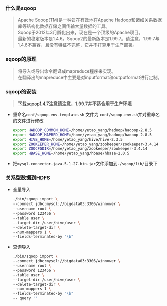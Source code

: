 ### 什么是sqoop
> Apache Sqoop(TM)是一种旨在有效地在Apache Hadoop和诸如关系数据库等结构化数据存储之间传输大量数据的工具。<br/> Sqoop于2012年3月孵化出来，现在是一个顶级的Apache项目。<br/>最新的稳定版本是1.4.6。Sqoop2的最新版本是1.99.7。请注意，1.99.7与1.4.6不兼容，且没有特征不完整，它并不打算用于生产部署。

### sqoop的原理
> 将导入或导出命令翻译成mapreduce程序来实现。<br/>在翻译出的mapreduce中主要是对inputformat和outputformat进行定制。

### sqoop的安装
> [下载sqoop1.4.7](https://mirrors.tuna.tsinghua.edu.cn/apache/sqoop/1.4.7/sqoop-1.4.7.bin__hadoop-2.6.0.tar.gz)**注意请注意，1.99.7并不适合用于生产环境**

* 重命名`conf/sqoop-env-template.sh` 文件为 `conf/sqoop-env.sh`并对重命名的文件进行修改
  ```sh
  export HADOOP_COMMON_HOME=/home/yetao_yang/hadoop/hadoop-2.8.5
  export HADOOP_MAPRED_HOME=/home/yetao_yang/hadoop/hadoop-2.8.5
  export HIVE_HOME=/home/yetao_yang/hive/hive-2.3.5
  export ZOOKEEPER_HOME=/home/yetao_yang/zookeeper/zookeeper-3.4.14
  export ZOOCFGDIR=/home/yetao_yang/zookeeper/zookeeper-3.4.14
  export HBASE_HOME=/home/yetao_yang/hbase/hbase-2.0.5
  ```

* 把`mysql-connector-java-5.1.27-bin.jar`文件添加到`./sqoop/lib/`目录下

### 关系型数据到HDFS

* 全量导入

  ```sh
  ./bin/sqoop import \
  --connect jdbc:mysql://bigdata03:3306/winnower \
  --username root \
  --password 123456 \
  --table user \
  --target-dir /user/hive/user \
  --delete-target-dir \
  --num-mappers 1 \
  --fields-terminated-by "\b"
  ```

* 查询导入

  ```sh
  ./bin/sqoop import \
  --connect jdbc:mysql://bigdata03:3306/winnower \
  --username root \
  --password 123456 \
  --table user \
  --target-dir /user/hive/user \
  --delete-target-dir \
  --num-mappers 1 \
  --fields-terminated-by "\b"
  -- query ''
  ```
